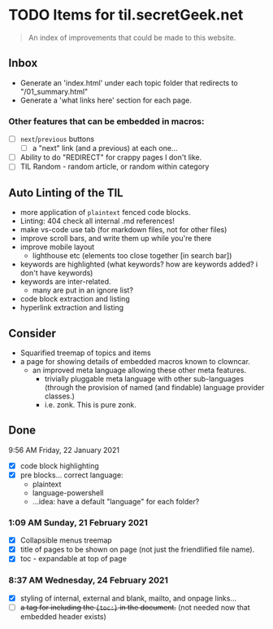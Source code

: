 ﻿# TODO Items for til.secretGeek.net

> An index of improvements that could be made to this website.

## Inbox

- Generate an 'index.html' under each topic folder that redirects to "/01_summary.html"
- Generate a 'what links here' section for each page.

### Other features that can be embedded in macros:

- [ ] `next`/`previous` buttons
	- [ ] a "next" link (and a previous) at each one...
- [ ] Ability to do "REDIRECT" for crappy pages I don't like.
- [ ] TIL Random - random article, or random within category

## Auto Linting of the TIL

- more application of `plaintext` fenced code blocks.
- Linting: 404 check all internal .md references!
- make vs-code use tab (for markdown files, not for other files)
- improve scroll bars, and write them up while you're there
- improve mobile layout
	- lighthouse etc (elements too close together [in search bar])
- keywords are highlighted (what keywords? how are keywords added? i don't have keywords)
- keywords are inter-related.
	- many are put in an ignore list?
- code block extraction and listing
- hyperlink extraction and listing

## Consider

- Squarified treemap of topics and items
- a page for showing details of embedded macros known to clowncar.
	- an improved meta language allowing these other meta features.
		- trivially pluggable meta language with other sub-languages (through the provision of named (and findable) language provider classes.)
		- i.e. zonk. This is pure zonk.

## Done

9:56 AM Friday, 22 January 2021

- [x] code block highlighting
- [x] pre blocks... correct language:
	- plaintext
	- language-powershell
	- ...idea: have a default "language" for each folder?

### 1:09 AM Sunday, 21 February 2021

- [x] Collapsible menus treemap
- [x] title of pages to be shown on page (not just the friendlified file name).
- [x] toc - expandable at top of page

### 8:37 AM Wednesday, 24 February 2021

- [x] styling of internal, external and blank, mailto, and onpage links...
- [ ] ~~a tag for including the `{toc:}` in the document.~~ (not needed now that embedded header exists)
